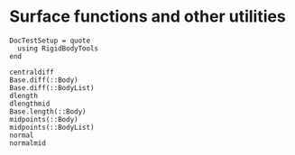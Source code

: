 # Surface functions and other utilities

```@meta
DocTestSetup = quote
  using RigidBodyTools
end
```

```@docs
centraldiff
Base.diff(::Body)
Base.diff(::BodyList)
dlength
dlengthmid
Base.length(::Body)
midpoints(::Body)
midpoints(::BodyList)
normal
normalmid
```
